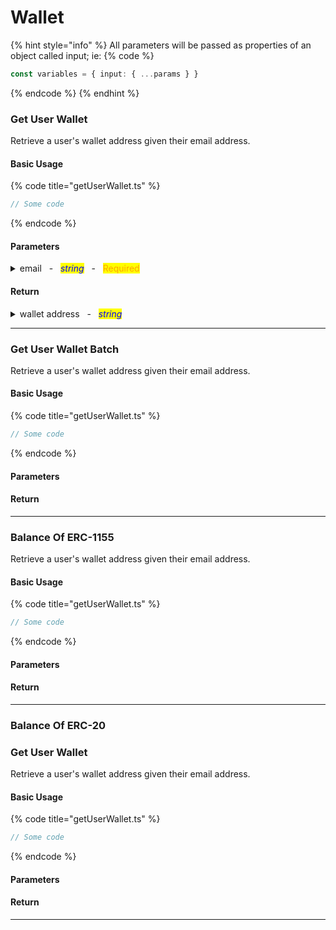 # Wallet

{% hint style="info" %}
All parameters will be passed as properties of an object called input; ie:
{% code %}
```typescript
const variables = { input: { ...params } }
```
{% endcode %}
{% endhint %}

<!--  -->
### Get User Wallet

Retrieve a user's wallet address given their email address.

#### Basic Usage

{% code title="getUserWallet.ts" %}
```typescript
// Some code
```
{% endcode %}

#### Parameters

<details>

<summary>email&nbsp;&nbsp;&nbsp;-&nbsp;&nbsp;&nbsp;<em><mark style="color:blue;">string</mark></em>&nbsp;&nbsp;&nbsp;-&nbsp;&nbsp;&nbsp;<mark style="color:orange;">Required</mark></summary>

The email address of the user.

Example: `joe.smith123@example.com`

</details>

#### Return

<details>

<summary>wallet address&nbsp;&nbsp;&nbsp;-&nbsp;&nbsp;&nbsp;<em><mark style="color:blue;">string</mark></em></summary>

The wallet address for the given email address.

Example: `0x123abc456def789ghi012jkl345mno678pqrs90t`

</details>

***
<!--  -->
### Get User Wallet Batch

Retrieve a user's wallet address given their email address.

#### Basic Usage

{% code title="getUserWallet.ts" %}
```typescript
// Some code
```
{% endcode %}

#### Parameters

#### Return

***
<!--  -->
### Balance Of ERC-1155

Retrieve a user's wallet address given their email address.

#### Basic Usage

{% code title="getUserWallet.ts" %}
```typescript
// Some code
```
{% endcode %}

#### Parameters

#### Return

***
<!--  -->
### Balance Of ERC-20

### Get User Wallet

Retrieve a user's wallet address given their email address.

#### Basic Usage

{% code title="getUserWallet.ts" %}
```typescript
// Some code
```
{% endcode %}

#### Parameters

#### Return

***
